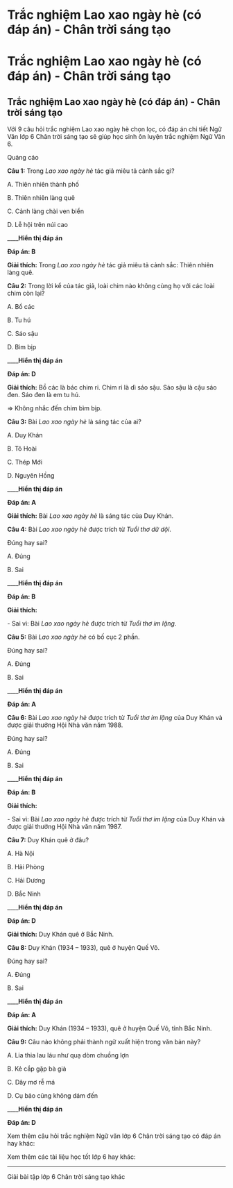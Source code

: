 # Trắc nghiệm Lao xao ngày hè (có đáp án) - Chân trời sáng tạo

# Trắc nghiệm Lao xao ngày hè (có đáp án) - Chân trời sáng tạo

## Trắc nghiệm Lao xao ngày hè (có đáp án) - Chân trời sáng tạo

Với 9 câu hỏi trắc nghiệm Lao xao ngày hè chọn lọc, có đáp án chi tiết Ngữ Văn lớp 6 Chân trời sáng tạo sẽ giúp học sinh ôn luyện trắc nghiệm Ngữ Văn 6.

Quảng cáo

**Câu 1:** Trong _Lao xao ngày hè_ tác giả miêu tả cảnh sắc gì?

A. Thiên nhiên thành phố

B. Thiên nhiên làng quê

C. Cảnh làng chài ven biển

D. Lễ hội trên núi cao

____**Hiển thị đáp án**

**Đáp án: B**

**Giải thích:** Trong _Lao xao ngày hè_ tác giả miêu tả cảnh sắc: Thiên nhiên làng quê.

**Câu 2:** Trong lời kể của tác giả, loài chim nào không cùng họ với các loài chim còn lại?

A. Bồ các

B. Tu hú

C. Sáo sậu

D. Bìm bịp

____**Hiển thị đáp án**

**Đáp án: D**

**Giải thích:** Bồ các là bác chim ri. Chim ri là dì sáo sậu. Sáo sậu là cậu sáo đen. Sáo đen là em tu hú.

=> Không nhắc đến chim bìm bịp.

**Câu 3:** Bài _Lao xao ngày hè_ là sáng tác của ai?

A. Duy Khán

B. Tô Hoài

C. Thép Mới

D. Nguyên Hồng

____**Hiển thị đáp án**

**Đáp án: A**

**Giải thích:** Bài _Lao xao ngày hè_ là sáng tác của Duy Khán.

**Câu 4:** Bài _Lao xao ngày hè_ được trích từ _Tuổi thơ dữ dội_.

Đúng hay sai?

A. Đúng

B. Sai

____**Hiển thị đáp án**

**Đáp án: B**

**Giải thích:**

\- Sai vì: Bài _Lao xao ngày hè_ được trích từ _Tuổi thơ im lặng_.

**Câu 5:** Bài _Lao xao ngày hè_ có bố cục 2 phần.

Đúng hay sai?

A. Đúng

B. Sai

____**Hiển thị đáp án**

**Đáp án: A**

**Câu 6:** Bài _Lao xao ngày hè_ được trích từ _Tuổi thơ im lặng_ của Duy Khán và được giải thưởng Hội Nhà văn năm 1988.

Đúng hay sai?

A. Đúng

B. Sai

____**Hiển thị đáp án**

**Đáp án: B**

**Giải thích:**

\- Sai vì: Bài _Lao xao ngày hè_ được trích từ _Tuổi thơ im lặng_ của Duy Khán và được giải thưởng Hội Nhà văn năm 1987.

**Câu 7:** Duy Khán quê ở đâu?

A. Hà Nội

B. Hải Phòng

C. Hải Dương

D. Bắc Ninh

____**Hiển thị đáp án**

**Đáp án: D**

**Giải thích:** Duy Khán quê ở Bắc Ninh.

**Câu 8:** Duy Khán (1934 – 1933), quê ở huyện Quế Võ.

Đúng hay sai?

A. Đúng

B. Sai

____**Hiển thị đáp án**

**Đáp án: A**

**Giải thích:** Duy Khán (1934 – 1933), quê ở huyện Quế Võ, tỉnh Bắc Ninh.

**Câu 9:** Câu nào không phải thành ngữ xuất hiện trong văn bản này?

A. Lia thia lau láu như quạ dòm chuồng lợn

B. Kẻ cắp gặp bà già

C. Dây mơ rễ má

D. Cụ bảo cũng không dám đến

____**Hiển thị đáp án**

**Đáp án: D**

Xem thêm câu hỏi trắc nghiệm Ngữ văn lớp 6 Chân trời sáng tạo có đáp án hay khác:

Xem thêm các tài liệu học tốt lớp 6 hay khác:

* * *

Giải bài tập lớp 6 Chân trời sáng tạo khác
